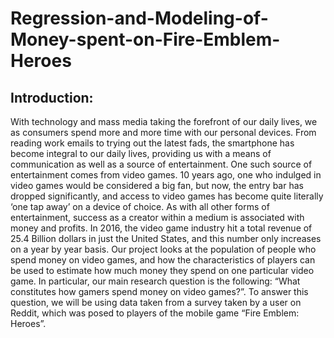 # Regression-and-Modeling-of-Money-spent-on-Fire-Emblem-Heroes
## Introduction:
With technology and mass media taking the forefront of our daily lives, we as consumers
spend more and more time with our personal devices. From reading work emails to trying out the
latest fads, the smartphone has become integral to our daily lives, providing us with a means of
communication as well as a source of entertainment. One such source of entertainment comes
from video games. 10 years ago, one who indulged in video games would be considered a big fan,
but now, the entry bar has dropped significantly, and access to video games has become quite
literally ‘one tap away’ on a device of choice. As with all other forms of entertainment, success as
a creator within a medium is associated with money and profits. In 2016, the video game industry
hit a total revenue of 25.4 Billion dollars in just the United States, and this number only increases
on a year by year basis. Our project looks at the population of people who spend money on video
games, and how the characteristics of players can be used to estimate how much money they
spend on one particular video game. In particular, our main research question is the following:
“What constitutes how gamers spend money on video games?”. To answer this question, we will 
be using data taken from a survey taken by a user on Reddit, which was posed to players of the
mobile game “Fire Emblem: Heroes”. 
